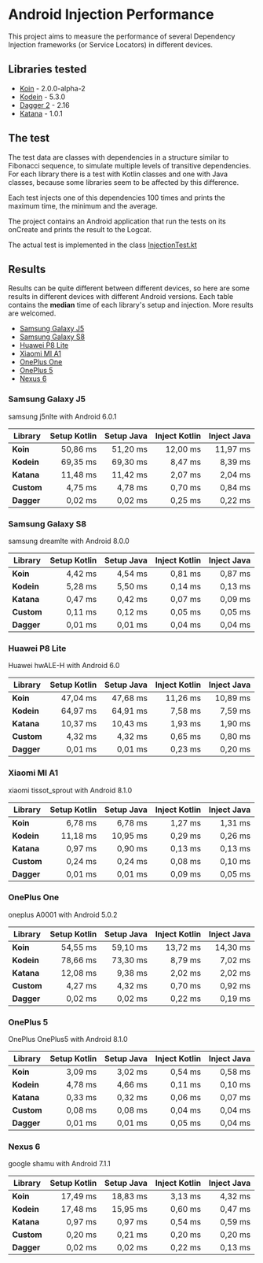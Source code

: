 # Android Injection Performance

This project aims to measure the performance of several Dependency Injection frameworks (or Service Locators) in different devices.

## Libraries tested
- [Koin](https://insert-koin.io/) - 2.0.0-alpha-2
- [Kodein](http://kodein.org/Kodein-DI/) - 5.3.0
- [Dagger 2](https://google.github.io/dagger/) - 2.16
- [Katana](https://github.com/rewe-digital-incubator/katana/) - 1.0.1

## The test
The test data are classes with dependencies in a structure similar to Fibonacci sequence, to simulate multiple levels of transitive dependencies.
For each library there is a test with Kotlin classes and one with Java classes, because some libraries seem to be affected by this difference.

Each test injects one of this dependencies 100 times and prints the maximum time, the minimum and the average.

The project contains an Android application that run the tests on its onCreate and prints the result to the Logcat.

The actual test is implemented in the class [InjectionTest.kt](https://github.com/Sloy/android-dependency-injection-performance/blob/master/app/src/main/java/com/sloydev/dependencyinjectionperformance/InjectionTest.kt)

## Results
Results can be quite different between different devices, so here are some results in different devices with different Android versions. Each table contains the **median** time of each library's setup and injection. More results are welcomed.

- [Samsung Galaxy J5](#samsung-galaxy-j5)
- [Samsung Galaxy S8](#samsung-galaxy-s8)
- [Huawei P8 Lite](#huawei-p8-lite)
- [Xiaomi MI A1](#xiaomi-mi-a1)
- [OnePlus One](#oneplus-one)
- [OnePlus 5](#oneplus-5)
- [Nexus 6](#nexus-6)

### Samsung Galaxy J5
samsung j5nlte with Android 6.0.1
 
Library | Setup Kotlin | Setup Java | Inject Kotlin | Inject Java
--- | ---:| ---:| ---:| ---:
**Koin** | 50,86 ms | 51,20 ms  | 12,00 ms | 11,97 ms
**Kodein** | 69,35 ms | 69,30 ms  | 8,47 ms | 8,39 ms
**Katana** | 11,48 ms | 11,42 ms  | 2,07 ms | 2,04 ms
**Custom** | 4,75 ms | 4,78 ms  | 0,70 ms | 0,84 ms
**Dagger** | 0,02 ms | 0,02 ms  | 0,25 ms | 0,22 ms

### Samsung Galaxy S8
samsung dreamlte with Android 8.0.0
 
Library | Setup Kotlin | Setup Java | Inject Kotlin | Inject Java
--- | ---:| ---:| ---:| ---:
**Koin** | 4,42 ms | 4,54 ms  | 0,81 ms | 0,87 ms
**Kodein** | 5,28 ms | 5,50 ms  | 0,14 ms | 0,13 ms
**Katana** | 0,47 ms | 0,42 ms  | 0,07 ms | 0,09 ms
**Custom** | 0,11 ms | 0,12 ms  | 0,05 ms | 0,05 ms
**Dagger** | 0,01 ms | 0,01 ms  | 0,04 ms | 0,04 ms

### Huawei P8 Lite
Huawei hwALE-H with Android 6.0
 
Library | Setup Kotlin | Setup Java | Inject Kotlin | Inject Java
--- | ---:| ---:| ---:| ---:
**Koin** | 47,04 ms | 47,68 ms  | 11,26 ms | 10,89 ms
**Kodein** | 64,97 ms | 64,91 ms  | 7,58 ms | 7,59 ms
**Katana** | 10,37 ms | 10,43 ms  | 1,93 ms | 1,90 ms
**Custom** | 4,32 ms | 4,32 ms  | 0,65 ms | 0,80 ms
**Dagger** | 0,01 ms | 0,01 ms  | 0,23 ms | 0,20 ms

### Xiaomi MI A1
xiaomi tissot_sprout with Android 8.1.0
 
Library | Setup Kotlin | Setup Java | Inject Kotlin | Inject Java
--- | ---:| ---:| ---:| ---:
**Koin** | 6,78 ms | 6,78 ms  | 1,27 ms | 1,31 ms
**Kodein** | 11,18 ms | 10,95 ms  | 0,29 ms | 0,26 ms
**Katana** | 0,97 ms | 0,90 ms  | 0,13 ms | 0,13 ms
**Custom** | 0,24 ms | 0,24 ms  | 0,08 ms | 0,10 ms
**Dagger** | 0,01 ms | 0,01 ms  | 0,09 ms | 0,05 ms

### OnePlus One
oneplus A0001 with Android 5.0.2
 
Library | Setup Kotlin | Setup Java | Inject Kotlin | Inject Java
--- | ---:| ---:| ---:| ---:
**Koin** | 54,55 ms | 59,10 ms  | 13,72 ms | 14,30 ms
**Kodein** | 78,66 ms | 73,30 ms  | 8,79 ms | 7,02 ms
**Katana** | 12,08 ms | 9,38 ms  | 2,02 ms | 2,02 ms
**Custom** | 4,27 ms | 4,32 ms  | 0,70 ms | 0,92 ms
**Dagger** | 0,02 ms | 0,02 ms  | 0,22 ms | 0,19 ms

### OnePlus 5
OnePlus OnePlus5 with Android 8.1.0
 
Library | Setup Kotlin | Setup Java | Inject Kotlin | Inject Java
--- | ---:| ---:| ---:| ---:
**Koin** | 3,09 ms | 3,02 ms  | 0,54 ms | 0,58 ms
**Kodein** | 4,78 ms | 4,66 ms  | 0,11 ms | 0,10 ms
**Katana** | 0,33 ms | 0,32 ms  | 0,06 ms | 0,07 ms
**Custom** | 0,08 ms | 0,08 ms  | 0,04 ms | 0,04 ms
**Dagger** | 0,01 ms | 0,01 ms  | 0,05 ms | 0,04 ms

### Nexus 6
google shamu with Android 7.1.1
 
Library | Setup Kotlin | Setup Java | Inject Kotlin | Inject Java
--- | ---:| ---:| ---:| ---:
**Koin** | 17,49 ms | 18,83 ms  | 3,13 ms | 4,32 ms
**Kodein** | 17,48 ms | 15,95 ms  | 0,60 ms | 0,47 ms
**Katana** | 0,97 ms | 0,97 ms  | 0,54 ms | 0,59 ms
**Custom** | 0,20 ms | 0,21 ms  | 0,20 ms | 0,20 ms
**Dagger** | 0,02 ms | 0,02 ms  | 0,22 ms | 0,13 ms
